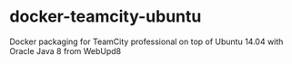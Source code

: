 # docker-teamcity-ubuntu
Docker packaging for TeamCity professional on top of Ubuntu 14.04 with Oracle  Java 8 from WebUpd8

